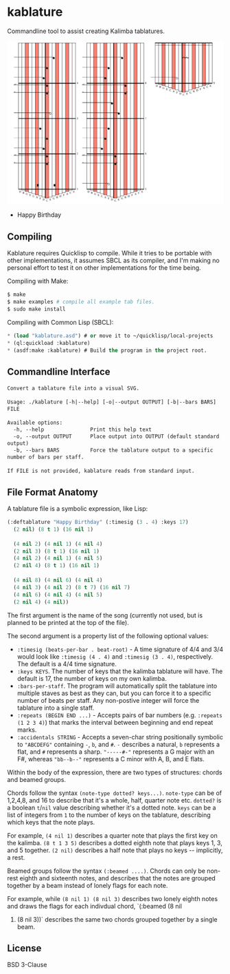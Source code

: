# kablature

Commandline tool to assist creating Kalimba tablatures.

![Image of Happy Burthday tablature](./happy-birthday.svg)
- Happy Birthday

## Compiling

Kablature requires Quicklisp to compile. While it tries to be portable
with other implementations, it assumes SBCL as its compiler, and I'm
making no personal effort to test it on other implementations for the
time being.

Compiling with Make:

```bash
$ make
$ make examples # compile all example tab files.
$ sudo make install
```

Compiling with Common Lisp (SBCL):

```lisp
* (load "kablature.asd") # or move it to ~/quicklisp/local-projects
* (ql:quickload :kablature)
* (asdf:make :kablature) # Build the program in the project root.
```

## Commandline Interface

```
Convert a tablature file into a visual SVG.

Usage: ./kablature [-h|--help] [-o|--output OUTPUT] [-b|--bars BARS] FILE

Available options:
  -h, --help               Print this help text
  -o, --output OUTPUT      Place output into OUTPUT (default standard output)
  -b, --bars BARS          Force the tablature output to a specific number of bars per staff.

If FILE is not provided, kablature reads from standard input.
```

## File Format Anatomy

A tablature file is a symbolic expression, like Lisp:

```lisp
(:deftablature "Happy Birthday" (:timesig (3 . 4) :keys 17)
  (2 nil) (8 t 1) (16 nil 1)

  (4 nil 2) (4 nil 1) (4 nil 4)
  (2 nil 3) (8 t 1) (16 nil 1)
  (4 nil 2) (4 nil 1) (4 nil 5)
  (2 nil 4) (8 t 1) (16 nil 1)

  (4 nil 8) (4 nil 6) (4 nil 4)
  (4 nil 3) (4 nil 2) (8 t 7) (16 nil 7)
  (4 nil 6) (4 nil 4) (4 nil 5)
  (2 nil 4) (4 nil))
```

The first argument is the name of the song (currently not used, but is
planned to be printed at the top of the file).

The second argument is a property list of the following optional
values:

- `:timesig (beats-per-bar . beat-root)` - A time signature of 4/4 and
  3/4 would look like `:timesig (4 . 4)` and `:timesig (3 . 4)`,
  respectively. The default is a 4/4 time signature.
- `:keys KEYS`. The number of keys that the kalimba tablature will
  have. The default is 17, the number of keys on my own kalimba.
- `:bars-per-staff`. The program will automatically split the
  tablature into multiple staves as best as they can, but you can
  force it to a specific number of beats per staff. Any non-postive
  integer will force the tablature into a single staff.
- `:repeats (BEGIN END ...)` - Accepts pairs of bar numbers
  (e.g. `:repeats (1 2 3 4)`) that marks the interval between
  beginning and end repeat marks.
- `:accidentals STRING` - Accepts a seven-char string positionally
  symbolic to `"ABCDEFG"` containing `-`, `b`, and `#`. `-` describes
  a natural, `b` represents a flat, and `#` represents a
  sharp. `"-----#-"` represents a G major with an F#, whereas
  `"bb--b--"` represents a C minor with A, B, and E flats.
    
Within the body of the expression, there are two types of structures:
chords and beamed groups.

Chords follow the syntax `(note-type dotted? keys...)`. `note-type`
can be of 1,2,4,8, and 16 to describe that it's a whole, half, quarter
note etc. `dotted?` is a boolean `t`/`nil` value describing whether
it's a dotted note. `keys` can be a list of integers from `1` to the
number of keys on the tablature, describing which keys that the note
plays. 

For example, `(4 nil 1)` describes a quarter note that plays the first
key on the kalimba. `(8 t 1 3 5)` describes a dotted eighth note that
plays keys 1, 3, and 5 together. `(2 nil)` describes a half note that
plays no keys -- implicitly, a rest.

Beamed groups follow the syntax `(:beamed ....)`. Chords can only be
non-rest eighth and sixteenth notes, and describes that the notes are
grouped together by a beam instead of lonely flags for each note.

For example, while `(8 nil 1) (8 nil 3)` describes two lonely eighth
notes and draws the flags for each indivdual chord, `(:beamed (8 nil
1) (8 nil 3))` describes the same two chords grouped together by a
single beam.

## License

BSD 3-Clause

